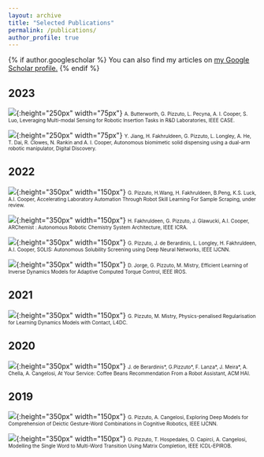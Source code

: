 ```yaml
---
layout: archive
title: "Selected Publications"
permalink: /publications/
author_profile: true
---
```


{% if author.googlescholar %}
  You can also find my articles on <u><a href="{{author.googlescholar}}">my Google Scholar profile</a>.</u>
{% endif %}

2023
---
![](/images/case2023.png){:height="250px" width="75px"} <font size="0.5"> A. Butterworth, G. Pizzuto, L. Pecyna, A. I. Cooper, S. Luo, Leveraging Multi-modal Sensing for Robotic Insertion Tasks in R&D Laboratories, IEEE CASE. </font> 

![](/images/dd2023a.png){:height="250px" width="75px"} <font size="0.5"> Y. Jiang, H. Fakhruldeen, G. Pizzuto, L. Longley, A. He, T. Dai, R. Clowes, N. Rankin and A. I. Cooper, Autonomous biomimetic solid dispensing using a dual-arm robotic manipulator, Digital Discovery. </font> 


2022
---

![](/images/robot_exp.png){:height="350px" width="150px"} <font size="0.5"> G. Pizzuto, H.Wang, H. Fakhruldeen, B.Peng, K.S. Luck, A.I. Cooper, Accelerating Laboratory Automation Through Robot Skill Learning For Sample Scraping, under review. </font> 

![](/images/crystal_weight.png){:height="350px" width="150px"} <font size="0.5"> H. Fakhruldeen, G. Pizzuto, J. Glawucki, A.I. Cooper, ARChemist : Autonomous Robotic Chemistry
System Architecture, IEEE ICRA. </font> 

![](/images/ijcnn2022.jpg){:height="350px" width="150px"} <font size="0.5"> G. Pizzuto, J. de Berardinis, L. Longley, H. Fakhruldeen, A.I. Cooper, SOLIS: Autonomous Solubility Screening using Deep Neural Networks, IEEE IJCNN. </font> 

![](/images/iros2022.png){:height="350px" width="150px"} <font size="0.5">D. Jorge, G. Pizzuto, M. Mistry, Efficient Learning of Inverse Dynamics Models for Adaptive Computed Torque Control, IEEE IROS. </font> 

2021
---

![](/images/l4dc2021.png){:height="350px" width="150px"} <font size="0.5"> G. Pizzuto, M. Mistry, Physics-penalised Regularisation for Learning Dynamics Models with Contact, L4DC. </font>


2020
---

![](/images/hai2020.png){:height="350px" width="150px"} <font size="0.5"> J. de Berardinis*, G.Pizzuto*, F. Lanza*, J. Meira*, A. Chella, A. Cangelosi, At Your Service: Coffee Beans Recommendation From a Robot Assistant, ACM HAI. </font>

2019
---

![](/images/ijcnn2019.png){:height="350px" width="150px"} <font size="0.5"> G. Pizzuto, A. Cangelosi, Exploring Deep Models for Comprehension of Deictic Gesture-Word Combinations in Cognitive Robotics, IEEE IJCNN. </font>

![](/images/icdlepirob2019.jpg){:height="350px" width="150px"} <font size="0.5"> G. Pizzuto, T. Hospedales, O. Capirci, A. Cangelosi, Modelling the Single Word to Multi-Word Transition Using Matrix Completion, IEEE ICDL-EPIROB. </font>
